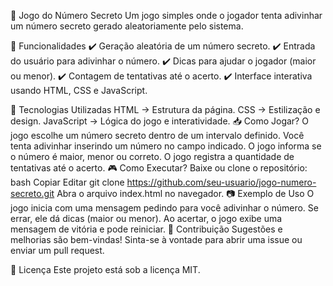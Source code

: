 🎲 Jogo do Número Secreto
Um jogo simples onde o jogador tenta adivinhar um número secreto gerado aleatoriamente pelo sistema.

📌 Funcionalidades
✔️ Geração aleatória de um número secreto.
✔️ Entrada do usuário para adivinhar o número.
✔️ Dicas para ajudar o jogador (maior ou menor).
✔️ Contagem de tentativas até o acerto.
✔️ Interface interativa usando HTML, CSS e JavaScript.

🚀 Tecnologias Utilizadas
HTML → Estrutura da página.
CSS → Estilização e design.
JavaScript → Lógica do jogo e interatividade.
📥 Como Jogar?
O jogo escolhe um número secreto dentro de um intervalo definido.
Você tenta adivinhar inserindo um número no campo indicado.
O jogo informa se o número é maior, menor ou correto.
O jogo registra a quantidade de tentativas até o acerto.
🎮 Como Executar?
Baixe ou clone o repositório:
bash
Copiar
Editar
git clone https://github.com/seu-usuario/jogo-numero-secreto.git
Abra o arquivo index.html no navegador.
📷 Exemplo de Uso
O jogo inicia com uma mensagem pedindo para você adivinhar o número.
Se errar, ele dá dicas (maior ou menor).
Ao acertar, o jogo exibe uma mensagem de vitória e pode reiniciar.
🤝 Contribuição
Sugestões e melhorias são bem-vindas! Sinta-se à vontade para abrir uma issue ou enviar um pull request.

📜 Licença
Este projeto está sob a licença MIT.
